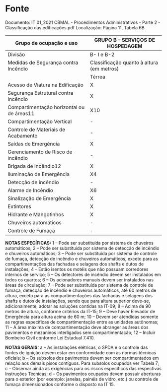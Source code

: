 # Fonte
Documento: IT 01_2021 CBMAL - Procedimentos Administrativos - Parte 2 - Classificação das edificações.pdf
Localização: Página 11, Tabela 6B

| Grupo de ocupação e uso | GRUPO B – SERVIÇOS DE HOSPEDAGEM |
|---|---|
| Divisão | B- I e B-2 |
| Medidas de Segurança contra Incêndio | Classificação quanto à altura (em metros) |
|  | Térrea | H ≤ 6 | 6 < H ≤ 12 | 12 < H ≤ 23 | 23 < H ≤ 30 | Acima de 30 |
| Acesso de Viatura na Edificação | X | X | X | X | X | X |
| Segurança Estrutural contra Incêndio | X | X | X | X | X | X |
| Compartimentação horizontal ou de áreas11 | X10 | X1 | X1 | X2 | X2 | X4 |
| Compartimentação Vertical | - | - | - | X3 | X3 | X7 |
| Controle de Materiais de Acabamento | - | - | - | X | X | X |
| Saídas de Emergência | X | X | X | X | X | X9 |
| Gerenciamento de Risco de incêndio | - | - | - | - | X | X |
| Brigada de Incêndio12 | X | X | X | X | X | X |
| Iluminação de Emergência | X4 | X4 | X | X | X | X |
| Detecção de incêndio | - | X45 | X5 | X | X | X |
| Alarme de Incêndio | X6 | X6 | X6 | X6 | X6 | X6 |
| Sinalização de Emergência | X | X | X | X | X | X |
| Extintores | X | X | X | X | X | X |
| Hidrante e Mangotinhos | X | X | X | X | X | X |
| Chuveiros automáticos | - | - | - | - | X | X |
| Controle de Fumaça | - | - | - | - | - | X8 |

**NOTAS ESPECÍFICAS:**
1 – Pode ser substituída por sistema de chuveiros automáticos;
2 – Pode ser substituída por sistema de detecção de incêndio e chuveiros automáticos;
3 – Pode ser substituída por sistema de controle de fumaça, detecção de incêndio e chuveiros automáticos, exceto para as compartimentações das fachadas e selagens dos shafts e dutos de instalações;
4 – Estão isentos os motéis que não possuam corredores internos de serviço;
5 – Os detectores de incêndio devem ser instalados em todos os quartos;
6 – Os acionadores manuais devem ser instalados nas áreas de circulação;
7 – Pode ser substituída por sistema de controle de fumaça, detecção de incêndio e chuveiros automáticos, até 60 metros de altura, exceto para as compartimentações das fachadas e selagens dos shafts e dutos de instalações, sendo que para altura superior deve-se, adicionalmente, adotar as soluções contidas na IT-09;
8 – Acima de 90 metros de altura, conforme critérios da IT-15;
9 – Deve haver Elevador de Emergência para altura acima de 60 m;
10 – Devem ser atendidas somente as regras específicas de compartimentação entre as unidades autônomas;
11 – A área máxima de compartimentação deve abranger as áreas dos pavimentos e mezaninos interligados sem compartimentação;
12 – Incluir Bombeiro Civil conforme Lei Estadual 7.410.

**NOTAS GERAIS:**
a – As instalações elétricas, o SPDA e o controle das fontes de ignição devem estar em conformidade com as normas técnicas oficiais;
b – Os subsolos dos pavimentos devem ser compartimentados em relação aos demais pisos contíguos. Para subsolos ocupados ver Tabela 7;
c – Observar ainda as exigências para os riscos específicos das respectivas Instruções Técnicas;
d – Os pavimentos ocupados devem possuir aberturas para o exterior (por exemplo: janelas, painéis de vidro, etc.) ou controle de fumaça dimensionados conforme o disposto na IT 15.